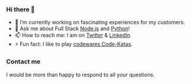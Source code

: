 ### Hi there 👋

- 🔭 I’m currently working on fascinating experiences for my customers.
- 💬 Ask me about Full Stack [Node.js](https://nodejs.org/) and [Python](https://www.python.org/)!
- 📫 How to reach me: I am on [Twitter](https://twitter.com/OthmanCherradi?s=09) & [LinkedIn](https://www.linkedin.com/in/otmane-cherradi/).
- ⚡ Fun fact: I like to play [codewares Code-Katas](https://www.codewars.com/).

### Contact me
I would be more than happy to respond to all your questions.

<!--
**otmanecherradi/otmanecherradi** is a ✨ _special_ ✨ repository because its `README.md` (this file) appears on your GitHub profile.

Here are some ideas to get you started:

- 🔭 I’m currently working on ...
- 🌱 I’m currently learning ...
- 👯 I’m looking to collaborate on ...
- 🤔 I’m looking for help with ...
- 💬 Ask me about ...
- 📫 How to reach me: ...
- 😄 Pronouns: ...
- ⚡ Fun fact: ...
-->
